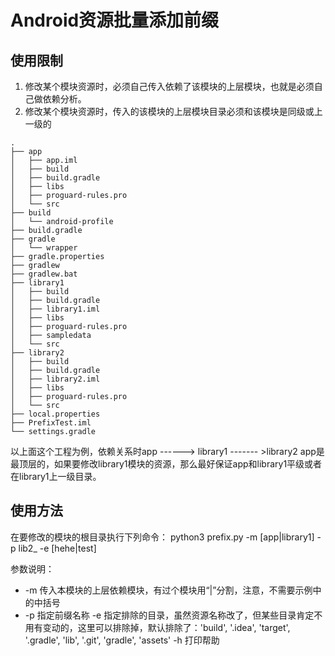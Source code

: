 # Android资源批量添加前缀
## 使用限制
1. 修改某个模块资源时，必须自己传入依赖了该模块的上层模块，也就是必须自己做依赖分析。
2. 修改某个模块资源时，传入的该模块的上层模块目录必须和该模块是同级或上一级的
```
.
├── app
│   ├── app.iml
│   ├── build
│   ├── build.gradle
│   ├── libs
│   ├── proguard-rules.pro
│   └── src
├── build
│   └── android-profile
├── build.gradle
├── gradle
│   └── wrapper
├── gradle.properties
├── gradlew
├── gradlew.bat
├── library1
│   ├── build
│   ├── build.gradle
│   ├── library1.iml
│   ├── libs
│   ├── proguard-rules.pro
│   ├── sampledata
│   └── src
├── library2
│   ├── build
│   ├── build.gradle
│   ├── library2.iml
│   ├── libs
│   ├── proguard-rules.pro
│   └── src
├── local.properties
├── PrefixTest.iml
└── settings.gradle

``` 
以上面这个工程为例，依赖关系时app ------>  library1 ------- >library2
app是最顶层的，如果要修改library1模块的资源，那么最好保证app和library1平级或者在library1上一级目录。
## 使用方法
在要修改的模块的根目录执行下列命令：
python3 prefix.py  -m [app|library1]  -p lib2_    -e [hehe|test]

参数说明：
* -m  传入本模块的上层依赖模块，有过个模块用“|”分割，注意，不需要示例中的中括号
* -p  指定前缀名称
-e  指定排除的目录，虽然资源名称改了，但某些目录肯定不用有变动的，这里可以排除掉，默认排除了：'build', '.idea', 'target', '.gradle', 'lib', '.git', 'gradle', 'assets'
-h 打印帮助